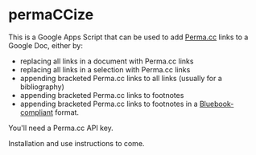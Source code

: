 # permaCCize
This is a Google Apps Script that can be used to add [Perma.cc](https://perma.cc/) links to a Google Doc, either by:
- replacing all links in a document with Perma.cc links
- replacing all links in a selection with Perma.cc links
- appending bracketed Perma.cc links to all links (usually for a bibliography)
- appending bracketed Perma.cc links to footnotes
- appending bracketed Perma.cc links to footnotes in a [Bluebook-compliant](https://perma.cc/9GGN-W7GX) format.

You'll need a Perma.cc API key.

Installation and use instructions to come.

